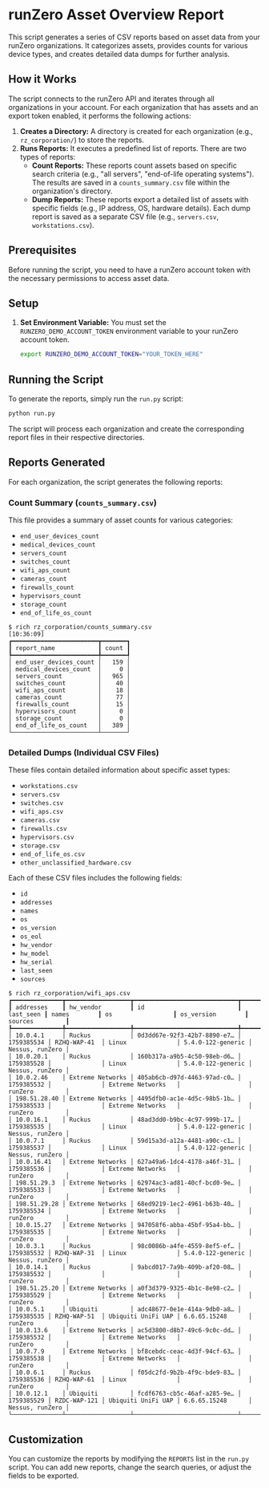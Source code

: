 # runZero Asset Overview Report

This script generates a series of CSV reports based on asset data from your runZero organizations. It categorizes assets, provides counts for various device types, and creates detailed data dumps for further analysis.

## How it Works

The script connects to the runZero API and iterates through all organizations in your account. For each organization that has assets and an export token enabled, it performs the following actions:

1.  **Creates a Directory:** A directory is created for each organization (e.g., `rz_corporation/`) to store the reports.
2.  **Runs Reports:** It executes a predefined list of reports. There are two types of reports:
    *   **Count Reports:** These reports count assets based on specific search criteria (e.g., "all servers", "end-of-life operating systems"). The results are saved in a `counts_summary.csv` file within the organization's directory.
    *   **Dump Reports:** These reports export a detailed list of assets with specific fields (e.g., IP address, OS, hardware details). Each dump report is saved as a separate CSV file (e.g., `servers.csv`, `workstations.csv`).

## Prerequisites

Before running the script, you need to have a runZero account token with the necessary permissions to access asset data.

## Setup

1.  **Set Environment Variable:** You must set the `RUNZERO_DEMO_ACCOUNT_TOKEN` environment variable to your runZero account token.
    ```bash
    export RUNZERO_DEMO_ACCOUNT_TOKEN="YOUR_TOKEN_HERE"
    ```

## Running the Script

To generate the reports, simply run the `run.py` script:

```bash
python run.py
```

The script will process each organization and create the corresponding report files in their respective directories.

## Reports Generated

For each organization, the script generates the following reports:

### Count Summary (`counts_summary.csv`)

This file provides a summary of asset counts for various categories:

*   `end_user_devices_count`
*   `medical_devices_count`
*   `servers_count`
*   `switches_count`
*   `wifi_aps_count`
*   `cameras_count`
*   `firewalls_count`
*   `hypervisors_count`
*   `storage_count`
*   `end_of_life_os_count`

```
$ rich rz_corporation/counts_summary.csv                                              [10:36:09]
┏━━━━━━━━━━━━━━━━━━━━━━━━┳━━━━━━━┓
┃ report_name            ┃ count ┃
┡━━━━━━━━━━━━━━━━━━━━━━━━╇━━━━━━━┩
│ end_user_devices_count │   159 │
│ medical_devices_count  │     0 │
│ servers_count          │   965 │
│ switches_count         │    40 │
│ wifi_aps_count         │    18 │
│ cameras_count          │    77 │
│ firewalls_count        │    15 │
│ hypervisors_count      │     0 │
│ storage_count          │     0 │
│ end_of_life_os_count   │   389 │
└────────────────────────┴───────┘
```

### Detailed Dumps (Individual CSV Files)

These files contain detailed information about specific asset types:

*   `workstations.csv`
*   `servers.csv`
*   `switches.csv`
*   `wifi_aps.csv`
*   `cameras.csv`
*   `firewalls.csv`
*   `hypervisors.csv`
*   `storage.csv`
*   `end_of_life_os.csv`
*   `other_unclassified_hardware.csv`

Each of these CSV files includes the following fields:

*   `id`
*   `addresses`
*   `names`
*   `os`
*   `os_version`
*   `os_eol`
*   `hw_vendor`
*   `hw_model`
*   `hw_serial`
*   `last_seen`
*   `sources`

```
$ rich rz_corporation/wifi_aps.csv
┏━━━━━━━━━━━━━━┳━━━━━━━━━━━━━━━━━━┳━━━━━━━━━━━━━━━━━━━━━━━━━━━━━┳━━━━━━━━━━━━┳━━━━━━━━━━━━━━┳━━━━━━━━━━━━━━━━━━━━┳━━━━━━━━━━━━━━━━━━━┳━━━━━━━━━━━━━━━━━┓
┃ addresses    ┃ hw_vendor        ┃ id                          ┃  last_seen ┃ names        ┃ os                 ┃ os_version        ┃ sources         ┃
┡━━━━━━━━━━━━━━╇━━━━━━━━━━━━━━━━━━╇━━━━━━━━━━━━━━━━━━━━━━━━━━━━━╇━━━━━━━━━━━━╇━━━━━━━━━━━━━━╇━━━━━━━━━━━━━━━━━━━━╇━━━━━━━━━━━━━━━━━━━╇━━━━━━━━━━━━━━━━━┩
│ 10.0.4.1     │ Ruckus           │ 0d3dd67e-92f3-42b7-8890-e7… │ 1759385534 │ RZHQ-WAP-41  │ Linux              │ 5.4.0-122-generic │ Nessus, runZero │
│ 10.0.20.1    │ Ruckus           │ 160b317a-a9b5-4c50-98eb-d6… │ 1759385528 │              │ Linux              │ 5.4.0-122-generic │ Nessus, runZero │
│ 10.0.2.46    │ Extreme Networks │ 405ab6cb-d97d-4463-97ad-c0… │ 1759385532 │              │ Extreme Networks   │                   │ runZero         │
│ 198.51.28.40 │ Extreme Networks │ 4495dfb0-ac1e-4d5c-98b5-1b… │ 1759385533 │              │ Extreme Networks   │                   │ runZero         │
│ 10.0.16.1    │ Ruckus           │ 48ad3dd0-b9bc-4c97-999b-17… │ 1759385535 │              │ Linux              │ 5.4.0-122-generic │ Nessus, runZero │
│ 10.0.7.1     │ Ruckus           │ 59d15a3d-a12a-4481-a90c-c1… │ 1759385537 │              │ Linux              │ 5.4.0-122-generic │ Nessus, runZero │
│ 10.0.16.41   │ Extreme Networks │ 627a49a6-1dc4-4178-a46f-31… │ 1759385536 │              │ Extreme Networks   │                   │ runZero         │
│ 198.51.29.3  │ Extreme Networks │ 62974ac3-ad81-40cf-bcd0-9e… │ 1759385533 │              │ Extreme Networks   │                   │ runZero         │
│ 198.51.29.28 │ Extreme Networks │ 68ed9219-1ec2-4961-b63b-40… │ 1759385534 │              │ Extreme Networks   │                   │ runZero         │
│ 10.0.15.27   │ Extreme Networks │ 947058f6-abba-45bf-95a4-bb… │ 1759385535 │              │ Extreme Networks   │                   │ runZero         │
│ 10.0.3.1     │ Ruckus           │ 98c0086b-a4fe-4559-8ef5-ef… │ 1759385532 │ RZHQ-WAP-31  │ Linux              │ 5.4.0-122-generic │ Nessus, runZero │
│ 10.0.14.1    │ Ruckus           │ 9abcd017-7a9b-409b-af20-08… │ 1759385532 │              │                    │                   │ runZero         │
│ 198.51.25.20 │ Extreme Networks │ a0f3d379-9325-4b1c-8e98-c2… │ 1759385529 │              │ Extreme Networks   │                   │ runZero         │
│ 10.0.5.1     │ Ubiquiti         │ adc48677-0e1e-414a-9db0-a8… │ 1759385535 │ RZHQ-WAP-51  │ Ubiquiti UniFi UAP │ 6.6.65.15248      │ runZero         │
│ 10.0.13.6    │ Extreme Networks │ ac5d3800-d8b7-49c6-9c0c-dd… │ 1759385532 │              │ Extreme Networks   │                   │ runZero         │
│ 10.0.7.9     │ Extreme Networks │ bf8cebdc-ceac-4d3f-94cf-63… │ 1759385538 │              │ Extreme Networks   │                   │ runZero         │
│ 10.0.6.1     │ Ruckus           │ f05dc2fd-9b2b-4f9c-bde9-83… │ 1759385536 │ RZHQ-WAP-61  │ Linux              │                   │ runZero         │
│ 10.0.12.1    │ Ubiquiti         │ fcdf6763-cb5c-46af-a285-9e… │ 1759385529 │ RZDC-WAP-121 │ Ubiquiti UniFi UAP │ 6.6.65.15248      │ Nessus, runZero │
└──────────────┴──────────────────┴─────────────────────────────┴────────────┴──────────────┴────────────────────┴───────────────────┴─────────────────┘
```

## Customization

You can customize the reports by modifying the `REPORTS` list in the `run.py` script. You can add new reports, change the search queries, or adjust the fields to be exported.

